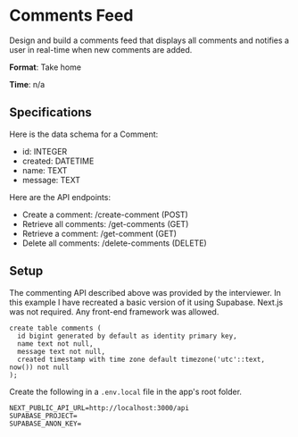 # Comments Feed

Design and build a comments feed that displays all comments and notifies a user in real-time when new comments are added.

**Format**: Take home

**Time**: n/a

## Specifications

Here is the data schema for a Comment:

- id: INTEGER
- created: DATETIME
- name: TEXT
- message: TEXT

Here are the API endpoints:

- Create a comment: /create-comment (POST)
- Retrieve all comments: /get-comments (GET)
- Retrieve a comment: /get-comment (GET)
- Delete all comments: /delete-comments (DELETE)

## Setup

The commenting API described above was provided by the interviewer. In this example I have recreated a basic version of it using Supabase. Next.js was not required. Any front-end framework was allowed.

```
create table comments (
  id bigint generated by default as identity primary key,
  name text not null,
  message text not null,
  created timestamp with time zone default timezone('utc'::text, now()) not null
);
```

Create the following in a `.env.local` file in the app's root folder.

```
NEXT_PUBLIC_API_URL=http://localhost:3000/api
SUPABASE_PROJECT=
SUPABASE_ANON_KEY=
```
